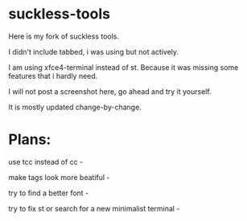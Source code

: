 # suckless-tools

Here is my fork of suckless tools.

I didn't include tabbed, i was using but not actively.

I am using xfce4-terminal instead of st. Because it was missing some features that i hardly need.

I will not post a screenshot here, go ahead and try it yourself.

It is mostly updated change-by-change.

# Plans:
use tcc instead of cc -

make tags look more beatiful -

try to find a better font -

try to fix st or search for a new minimalist terminal -
